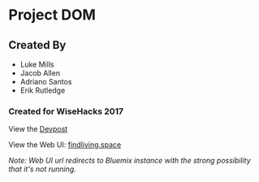 # Project DOM

## Created By
* Luke Mills
* Jacob Allen
* Adriano Santos
* Erik Rutledge

### Created for WiseHacks 2017
View the [Devpost](https://devpost.com/software/dom-ti5b7m)

View the Web UI: [findliving.space](http://findliving.space)

  *Note: Web UI url redirects to Bluemix instance with the strong possibility that it's not running.*
